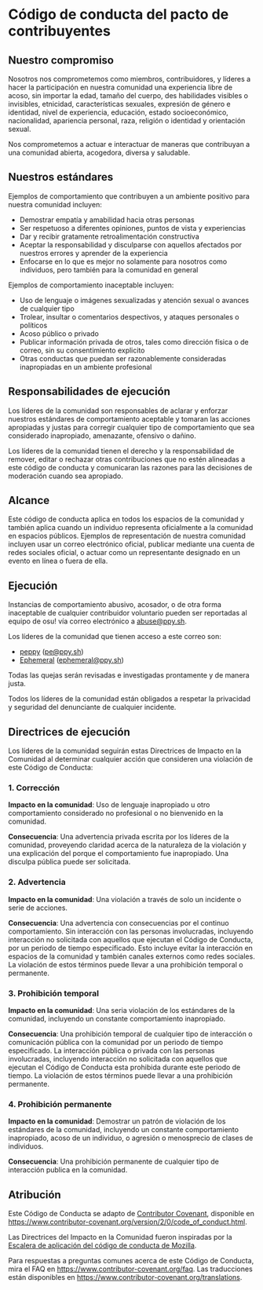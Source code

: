 # Código de conducta del pacto de contribuyentes

## Nuestro compromiso

Nosotros nos comprometemos como miembros, contribuidores, y líderes a hacer la participación en nuestra comunidad una experiencia libre de acoso, sin importar la edad, tamaño del cuerpo, des habilidades visibles o invisibles, etnicidad, características sexuales, expresión de género e identidad, nivel de experiencia, educación, estado socioeconómico, nacionalidad, apariencia personal, raza, religión o identidad y orientación sexual.

Nos comprometemos a actuar e interactuar de maneras que contribuyan a una comunidad abierta, acogedora, diversa y saludable.

## Nuestros estándares

Ejemplos de comportamiento que contribuyen a un ambiente positivo para nuestra comunidad incluyen:

- Demostrar empatía y amabilidad hacia otras personas
- Ser respetuoso a diferentes opiniones, puntos de vista y experiencias
- Dar y recibir gratamente retroalimentación constructiva
- Aceptar la responsabilidad y disculparse con aquellos afectados por nuestros errores y aprender de la experiencia
- Enfocarse en lo que es mejor no solamente para nosotros como individuos, pero también para la comunidad en general

Ejemplos de comportamiento inaceptable incluyen:

- Uso de lenguaje o imágenes sexualizadas y atención sexual o avances de cualquier tipo
- Trolear, insultar o comentarios despectivos, y ataques personales o políticos
- Acoso público o privado
- Publicar información privada de otros, tales como dirección física o de correo, sin su consentimiento explicito
- Otras conductas que puedan ser razonablemente consideradas inapropiadas en un ambiente profesional

## Responsabilidades de ejecución

Los líderes de la comunidad son responsables de aclarar y enforzar nuestros estándares de comportamiento aceptable y tomaran las acciones apropiadas y justas para corregir cualquier tipo de comportamiento que sea considerado inapropiado, amenazante, ofensivo o dañino.

Los líderes de la comunidad tienen el derecho y la responsabilidad de remover, editar o rechazar otras contribuciones que no estén alineadas a este código de conducta y comunicaran las razones para las decisiones de moderación cuando sea apropiado.

## Alcance

Este código de conducta aplica en todos los espacios de la comunidad y también aplica cuando un individuo representa oficialmente a la comunidad en espacios públicos. Ejemplos de representación de nuestra comunidad incluyen usar un correo electrónico oficial, publicar mediante una cuenta de redes sociales oficial, o actuar como un representante designado en un evento en línea o fuera de ella.

## Ejecución

Instancias de comportamiento abusivo, acosador, o de otra forma inaceptable de cualquier contribuidor voluntario pueden ser reportadas al equipo de osu! vía correo electrónico a [abuse@ppy.sh](mailto:abuse@ppy.sh).

Los líderes de la comunidad que tienen acceso a este correo son:

- [peppy](https://osu.ppy.sh/users/2) ([pe@ppy.sh](mailto:pe@ppy.sh))
- [Ephemeral](https://osu.ppy.sh/users/102335) ([ephemeral@ppy.sh](mailto:ephemeral@ppy.sh))

Todas las quejas serán revisadas e investigadas prontamente y de manera justa.

Todos los líderes de la comunidad están obligados a respetar la privacidad y seguridad del denunciante de cualquier incidente.

## Directrices de ejecución

Los líderes de la comunidad seguirán estas Directrices de Impacto en la Comunidad al determinar cualquier acción que consideren una violación de este Código de Conducta:

### 1. Corrección

**Impacto en la comunidad**: Uso de lenguaje inapropiado u otro comportamiento considerado no profesional o no bienvenido en la comunidad.

**Consecuencia**: Una advertencia privada escrita por los líderes de la comunidad, proveyendo claridad acerca de la naturaleza de la violación y una explicación del porque el comportamiento fue inapropiado. Una disculpa pública puede ser solicitada.

### 2. Advertencia

**Impacto en la comunidad**: Una violación a través de solo un incidente o serie de acciones.

**Consecuencia**: Una advertencia con consecuencias por el continuo comportamiento. Sin interacción con las personas involucradas, incluyendo interacción no solicitada con aquellos que ejecutan el Código de Conducta, por un periodo de tiempo especificado. Esto incluye evitar la interacción en espacios de la comunidad y también canales externos como redes sociales. La violación de estos términos puede llevar a una prohibición temporal o permanente.

### 3. Prohibición temporal

**Impacto en la comunidad**: Una seria violación de los estándares de la comunidad, incluyendo un constante comportamiento inapropiado.

**Consecuencia**: Una prohibición temporal de cualquier tipo de interacción o comunicación pública con la comunidad por un periodo de tiempo especificado. La interacción pública o privada con las personas involucradas, incluyendo interacción no solicitada con aquellos que ejecutan el Código de Conducta esta prohibida durante este periodo de tiempo. La violación de estos términos puede llevar a una prohibición permanente.

### 4. Prohibición permanente

**Impacto en la comunidad**: Demostrar un patrón de violación de los estándares de la comunidad, incluyendo un constante comportamiento inapropiado, acoso de un individuo, o agresión o menosprecio de clases de individuos. 

**Consecuencia**: Una prohibición permanente de cualquier tipo de interacción publica en la comunidad.

## Atribución

Este Código de Conducta se adapto de [Contributor Covenant](https://www.contributor-covenant.org
), disponible en <https://www.contributor-covenant.org/version/2/0/code_of_conduct.html>.

Las Directrices del Impacto en la Comunidad fueron inspiradas por la [Escalera de aplicación del código de conducta de Mozilla](https://github.com/mozilla/diversity).

Para respuestas a preguntas comunes acerca de este Código de Conducta, mira el FAQ en <https://www.contributor-covenant.org/faq>. Las traducciones están disponibles en <https://www.contributor-covenant.org/translations>.
